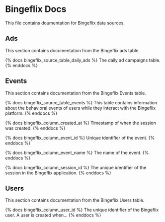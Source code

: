 # Bingeflix Docs
This file contains doumentation for Bingeflix data sources.

## Ads
This section contains documentation from the Bingeflix ads table.

{% docs bingeflix_source_table_daily_ads %}
The daily ad campaigns table.
{% enddocs %}

## Events
This section contains documentation from the Bingeflix Events table.

{% docs bingeflix_source_table_events %}
This table contains information about the behavioral events of users while they interact with the Bingeflix platform.
{% enddocs %}

{% docs bingeflix_column_created_at %}
Timestamp of when the session was created.
{% enddocs %}

{% docs bingeflix_column_event_id %}
Unique identifier of the event.
{% enddocs %}

{% docs bingeflix_column_event_name %}
The name of the event.
{% enddocs %}

{% docs bingeflix_column_session_id %}
The unique identifier of the session in the Bingeflix application.
{% enddocs %}

## Users
This section contains documentation from the Bingeflix Users table.

{% docs bingeflix_column_user_id %}
The unique identifier of the Bingeflix user. A user is created when...
{% enddocs %}